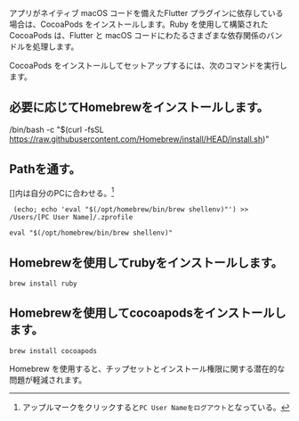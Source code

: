アプリがネイティブ macOS コードを備えたFlutter プラグインに依存している場合は、CocoaPods をインストールします。Ruby を使用して構築された CocoaPods は、Flutter と macOS コードにわたるさまざまな依存関係のバンドルを処理します。

CocoaPods をインストールしてセットアップするには、次のコマンドを実行します。

## 必要に応じてHomebrewをインストールします。
/bin/bash -c "$(curl -fsSL https://raw.githubusercontent.com/Homebrew/install/HEAD/install.sh)"

## Pathを通す。
[]内は自分のPCに合わせる。[^1]
[^1]: アップルマークをクリックすると`PC User Nameをログアウト`となっている。
```
 (echo; echo 'eval "$(/opt/homebrew/bin/brew shellenv)"') >> /Users/[PC User Name]/.zprofile
```
```
eval "$(/opt/homebrew/bin/brew shellenv)"
```

## Homebrewを使用してrubyをインストールします。
```
brew install ruby
```

## Homebrewを使用してcocoapodsをインストールします。
```
brew install cocoapods
```

Homebrew を使用すると、チップセットとインストール権限に関する潜在的な問題が軽減されます。

